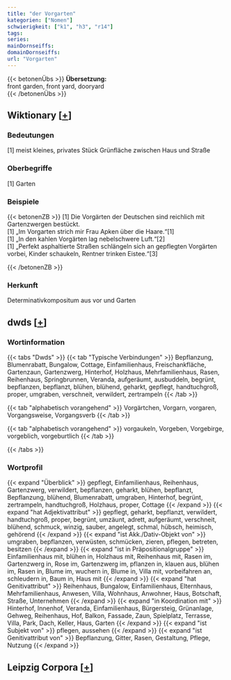 ```yaml
---
title: "der Vorgarten"
kategorien: ["Nomen"]
schwierigkeit: ["k1", "h3", "r14"]
tags:
series:
mainDornseiffs:
domainDornseiffs:
url: "Vorgarten"
---
```


{{< betonenÜbs >}}
**Übersetzung:**  
front garden, front yard, dooryard  
{{< /betonenÜbs >}}

## Wiktionary [[+](https://de.wiktionary.org/wiki/Vorgarten)]

### Bedeutungen
[1] meist kleines, privates Stück Grünfläche zwischen Haus und Straße  

### Oberbegriffe
[1] Garten  

### Beispiele
{{< betonenZB >}}
[1] Die Vorgärten der Deutschen sind reichlich mit Gartenzwergen bestückt.  
[1] „Im Vorgarten strich mir Frau Apken über die Haare.“[1]  
[1] „In den kahlen Vorgärten lag nebelschwere Luft.“[2]  
[1] „Perfekt asphaltierte Straßen schlängeln sich an gepflegten Vorgärten vorbei, Kinder schaukeln, Rentner trinken Eistee.“[3]  

{{< /betonenZB >}}
### Herkunft
Determinativkompositum aus vor und Garten  



## dwds [[+](https://www.dwds.de/wb/Vorgarten)]

### Wortinformation
{{< tabs "Dwds" >}}
{{< tab "Typische Verbindungen" >}}
Bepflanzung, Blumenrabatt, Bungalow, Cottage, Einfamilienhaus, Freischankfläche, Gartenzaun, Gartenzwerg, Hinterhof, Holzhaus, Mehrfamilienhaus, Rasen, Reihenhaus, Springbrunnen, Veranda, aufgeräumt, ausbuddeln, begrünt, bepflanzen, bepflanzt, blühen, blühend, geharkt, gepflegt, handtuchgroß, proper, umgraben, verschneit, verwildert, zertrampeln
{{< /tab >}}

{{< tab "alphabetisch vorangehend" >}}
Vorgärtchen, Vorgarn, vorgaren, Vorgangsweise, Vorgangsverb
{{< /tab >}}

{{< tab "alphabetisch vorangehend" >}}
vorgaukeln, Vorgeben, Vorgebirge, vorgeblich, vorgeburtlich
{{< /tab >}}

{{< /tabs >}}

### Wortprofil
{{< expand "Überblick" >}} gepflegt, Einfamilienhaus, Reihenhaus, Gartenzwerg, verwildert, bepflanzen, geharkt, blühen, bepflanzt, Bepflanzung, blühend, Blumenrabatt, umgraben, Hinterhof, begrünt, zertrampeln, handtuchgroß, Holzhaus, proper, Cottage {{< /expand >}}
{{< expand "hat Adjektivattribut" >}} gepflegt, geharkt, bepflanzt, verwildert, handtuchgroß, proper, begrünt, umzäunt, adrett, aufgeräumt, verschneit, blühend, schmuck, winzig, sauber, angelegt, schmal, hübsch, heimisch, gehörend {{< /expand >}}
{{< expand "ist Akk./Dativ-Objekt von" >}} umgraben, bepflanzen, verwüsten, schmücken, zieren, pflegen, betreten, besitzen {{< /expand >}}
{{< expand "ist in Präpositionalgruppe" >}} Einfamilienhaus mit, blühen in, Holzhaus mit, Reihenhaus mit, Rasen im, Gartenzwerg in, Rose im, Gartenzwerg im, pflanzen in, klauen aus, blühen im, Rasen in, Blume im, wuchern in, Blume in, Villa mit, vorbeifahren an, schleudern in, Baum in, Haus mit {{< /expand >}}
{{< expand "hat Genitivattribut" >}} Reihenhaus, Bungalow, Einfamilienhaus, Elternhaus, Mehrfamilienhaus, Anwesen, Villa, Wohnhaus, Anwohner, Haus, Botschaft, Straße, Unternehmen {{< /expand >}}
{{< expand "in Koordination mit" >}} Hinterhof, Innenhof, Veranda, Einfamilienhaus, Bürgersteig, Grünanlage, Gehweg, Reihenhaus, Hof, Balkon, Fassade, Zaun, Spielplatz, Terrasse, Villa, Park, Dach, Keller, Haus, Garten {{< /expand >}}
{{< expand "ist Subjekt von" >}} pflegen, aussehen {{< /expand >}}
{{< expand "ist Genitivattribut von" >}} Bepflanzung, Gitter, Rasen, Gestaltung, Pflege, Nutzung {{< /expand >}}

## Leipzig Corpora [[+](https://corpora.uni-leipzig.de/en/res?word=Vorgarten&corpusId=deu_newscrawl-public_2018)]

